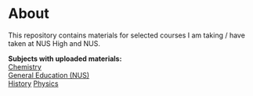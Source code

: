 # About
This repository contains materials for selected courses I am taking / have taken at NUS High and NUS. 

**Subjects with uploaded materials:**\
[Chemistry](Chemistry/)\
[General Education (NUS)](General%20Education%20%28NUS%29/)\
[History](History/)
[Physics](Physics/)
